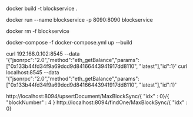 docker build -t blockservice .

docker run --name blockservice  -p 8090:8090 blockservice

docker rm -f blockservice

docker-compose -f docker-compose.yml up --build

curl 192.168.0.102:8545 --data '{"jsonrpc":"2.0","method":"eth_getBalance","params":["0x133b44fd34f9a69dcd9d84166443941917dd8110", "latest"],"id":1}'
curl localhost:8545 --data '{"jsonrpc":"2.0","method":"eth_getBalance","params":["0x133b44fd34f9a69dcd9d84166443941917dd8110", "latest"],"id":1}'

http://localhost:8094/upsertDocument/MaxBlockSync/{ "idx" : 0}/{ "blockNumber" : 4 }
http://localhost:8094/findOne/MaxBlockSync/{ "idx" : 0}

